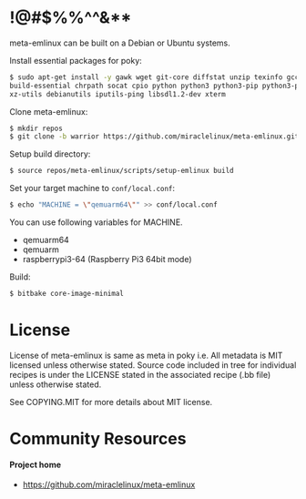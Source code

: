 !@#$%%^^&**
===========

meta-emlinux can be built on a Debian or Ubuntu systems.

Install essential packages for poky:

```sh
$ sudo apt-get install -y gawk wget git-core diffstat unzip texinfo gcc-multilib \
build-essential chrpath socat cpio python python3 python3-pip python3-pexpect \
xz-utils debianutils iputils-ping libsdl1.2-dev xterm
```

Clone meta-emlinux:

```sh
$ mkdir repos
$ git clone -b warrior https://github.com/miraclelinux/meta-emlinux.git repos/meta-emlinux
```

Setup build directory:

```sh
$ source repos/meta-emlinux/scripts/setup-emlinux build
```

Set your target machine to `conf/local.conf`:

```sh
$ echo "MACHINE = \"qemuarm64\"" >> conf/local.conf
```

You can use following variables for MACHINE.

- qemuarm64
- qemuarm
- raspberrypi3-64 (Raspberry Pi3 64bit mode)

Build:

```sh
$ bitbake core-image-minimal
```

License
=======

License of meta-emlinux is same as meta in poky i.e.
All metadata is MIT licensed unless otherwise stated.
Source code included in tree for individual recipes is under the LICENSE stated in the associated recipe (.bb file) unless otherwise stated.

See COPYING.MIT for more details about MIT license.

Community Resources
===================

#### Project home
* https://github.com/miraclelinux/meta-emlinux

